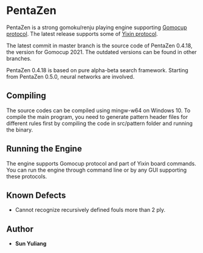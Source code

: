# PentaZen

PentaZen is a strong gomoku/renju playing engine supporting [Gomocup protocol](http://petr.lastovicka.sweb.cz/protocl2en.htm). The latest release supports some of [Yixin protocol](https://github.com/accreator/Yixin-protocol).

The latest commit in master branch is the source code of PentaZen 0.4.18, the version for Gomocup 2021. The outdated versions can be found in other branches.

PentaZen 0.4.18 is based on pure alpha-beta search framework. Starting from PentaZen 0.5.0, neural networks are involved.

## Compiling

The source codes can be compiled using mingw-w64 on Windows 10. To compile the main program, you need to generate pattern header files for different rules first by compiling the code in src/pattern folder and running the binary.

## Running the Engine

The engine supports Gomocup protocol and part of Yixin board commands. You can run the engine through command line or by any GUI supporting these protocols.

## Known Defects

* Cannot recognize recursively defined fouls more than 2 ply.

## Author

* **Sun Yuliang**
